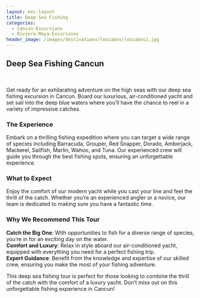 ```yaml
---
layout: exc-layout
title: Deep Sea Fishing
categories:
  - Cancun-Excursions
  - Riviera-Maya-Excursions
header_image: /images/destinations/loscabos/loscabos1.jpg
---
```

## Deep Sea Fishing Cancun

&nbsp;

Get ready for an exhilarating adventure on the high seas with our deep sea fishing excursion in Cancun. Board our luxurious, air-conditioned yacht and set sail into the deep blue waters where you’ll have the chance to reel in a variety of impressive catches. 

### The Experience

Embark on a thrilling fishing expedition where you can target a wide range of species including Barracuda, Grouper, Red Snapper, Dorado, Amberjack, Mackerel, Sailfish, Marlin, Wahoo, and Tuna. Our experienced crew will guide you through the best fishing spots, ensuring an unforgettable experience. 

### What to Expect

Enjoy the comfort of our modern yacht while you cast your line and feel the thrill of the catch. Whether you’re an experienced angler or a novice, our team is dedicated to making sure you have a fantastic time. 

### Why We Recommend This Tour

**Catch the Big One**: With opportunities to fish for a diverse range of species, you’re in for an exciting day on the water.  
**Comfort and Luxury**: Relax in style aboard our air-conditioned yacht, equipped with everything you need for a perfect fishing trip.  
**Expert Guidance**: Benefit from the knowledge and expertise of our skilled crew, ensuring you make the most of your fishing adventure. 

This deep sea fishing tour is perfect for those looking to combine the thrill of the catch with the comfort of a luxury yacht. Don’t miss out on this unforgettable fishing experience in Cancun!

